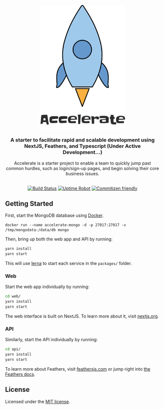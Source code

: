 <div align="center">
  <img src="packages/web/static/accelerate-starter.png" width="280" title="Accelerate Starter">
  <h3>
    A starter to facilitate rapid and scalable development using NextJS, Feathers, and Typescript (Under Active Development...)
  </h3>
  <div>
    Accelerate is a starter project to enable a team to quickly jump past common hurdles, such as login/sign-up pages, and begin solving their core business issues.
  </div>
  <br />

[![Build Status](https://travis-ci.com/chase-adams/accelerate-starter.svg?branch=master)](https://travis-ci.com/chase-adams/accelerate-starter)
[![Uptime Robot](https://img.shields.io/uptimerobot/ratio/m782175114-036d055bce99279de3d423f5.svg)](https://stats.uptimerobot.com/49G0WUOLW)
[![Commitizen friendly](https://img.shields.io/badge/commitizen-friendly-brightgreen.svg)](http://commitizen.github.io/cz-cli/)

</div>

## Getting Started

First, start the MongoDB database using [Docker](https://www.docker.com/).

```
docker run --name accelerate-mongo -d -p 27017:27017 -v /tmp/mongodata:/data/db mongo
```

Then, bring up both the web app and API by running:

```bash
yarn install
yarn start
```

This will use [lerna](https://github.com/lerna/lerna) to start each service in the `packages/` folder.

### Web

Start the web app individually by running:

```bash
cd web/
yarn install
yarn start
```

The web interface is built on NextJS. To learn more about it, visit [nextjs.org](https://nextjs.org/).

### API

Similarly, start the API individually by running:

```bash
cd api/
yarn install
yarn start
```

To learn more about Feathers, visit [feathersjs.com](http://feathersjs.com) or jump right into [the Feathers docs](http://docs.feathersjs.com).

## License

Licensed under the [MIT license](LICENSE).
